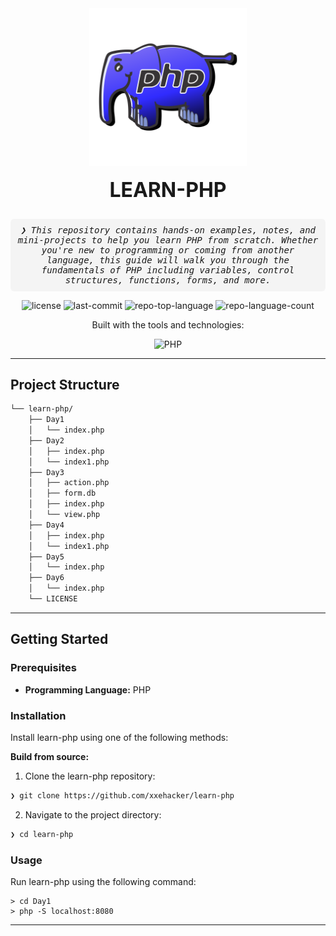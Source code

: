 <div align="center" style="margin-bottom: 1rem;">
  <img src="https://raw.githubusercontent.com/xxehacker/learn-php/refs/heads/main/php2-svgrepo-com.svg" width="50%" alt="PHP Logo" />
</div>

<h2 align="center" style="margin-top: 0; font-size: 2rem; font-weight: bold;">LEARN-PHP</h2>

<p align="center" style="max-width: 800px; margin: auto; font-style: italic; font-family: monospace; background: #f4f4f4; padding: 10px; border-radius: 6px;">
  ❯ This repository contains hands-on examples, notes, and mini-projects to help you learn PHP from scratch. Whether you're new to programming or coming from another language, this guide will walk you through the fundamentals of PHP including variables, control structures, functions, forms, and more.
</p>

<p align="center">
  <img src="https://img.shields.io/github/license/xxehacker/learn-php?style=flat-square&logo=opensourceinitiative&logoColor=white&color=00ffd7" alt="license">
  <img src="https://img.shields.io/github/last-commit/xxehacker/learn-php?style=flat-square&logo=git&logoColor=white&color=00ffd7" alt="last-commit">
  <img src="https://img.shields.io/github/languages/top/xxehacker/learn-php?style=flat-square&color=00ffd7" alt="repo-top-language">
  <img src="https://img.shields.io/github/languages/count/xxehacker/learn-php?style=flat-square&color=00ffd7" alt="repo-language-count">
</p>

<p align="center">Built with the tools and technologies:</p>

<p align="center">
  <img src="https://img.shields.io/badge/PHP-777BB4.svg?style=flat-square&logo=PHP&logoColor=white" alt="PHP">
</p>

---

##  Project Structure

```sh
└── learn-php/
    ├── Day1
    │   └── index.php
    ├── Day2
    │   ├── index.php
    │   └── index1.php
    ├── Day3
    │   ├── action.php
    │   ├── form.db
    │   ├── index.php
    │   └── view.php
    ├── Day4
    │   ├── index.php
    │   └── index1.php
    ├── Day5
    │   └── index.php
    ├── Day6
    │   └── index.php
    └── LICENSE
```

---
##  Getting Started

###  Prerequisites

- **Programming Language:** PHP


###  Installation

Install learn-php using one of the following methods:

**Build from source:**

1. Clone the learn-php repository:
```sh
❯ git clone https://github.com/xxehacker/learn-php
```

2. Navigate to the project directory:
```sh
❯ cd learn-php
```

###  Usage
Run learn-php using the following command:
```
> cd Day1
> php -S localhost:8080
```
---



